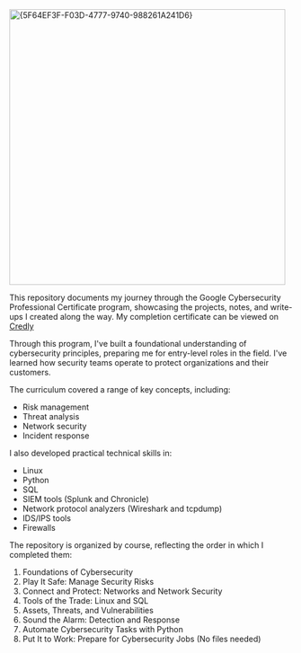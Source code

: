 <img width="491" alt="{5F64EF3F-F03D-4777-9740-988261A241D6}" src="https://github.com/user-attachments/assets/3d91f428-9f57-40de-979d-de334f6873c4" />

This repository documents my journey through the Google Cybersecurity Professional Certificate program, showcasing the projects, notes, and write-ups I created along the way. My completion certificate can be viewed on [Credly](https://www.credly.com/badges/8f61ab2f-b4e0-471c-aa8f-810b9d7b473f/public_url)

Through this program, I've built a foundational understanding of cybersecurity principles, preparing me for entry-level roles in the field. I've learned how security teams operate to protect organizations and their customers.

The curriculum covered a range of key concepts, including:

  * Risk management
  * Threat analysis
  * Network security
  * Incident response

I also developed practical technical skills in:

  * Linux
  * Python
  * SQL
  * SIEM tools (Splunk and Chronicle)
  * Network protocol analyzers (Wireshark and tcpdump)
  * IDS/IPS tools
  * Firewalls

The repository is organized by course, reflecting the order in which I completed them:

1.  Foundations of Cybersecurity
2.  Play It Safe: Manage Security Risks
3.  Connect and Protect: Networks and Network Security
4.  Tools of the Trade: Linux and SQL
5.  Assets, Threats, and Vulnerabilities
6.  Sound the Alarm: Detection and Response
7.  Automate Cybersecurity Tasks with Python
8.  Put It to Work: Prepare for Cybersecurity Jobs (No files needed)
